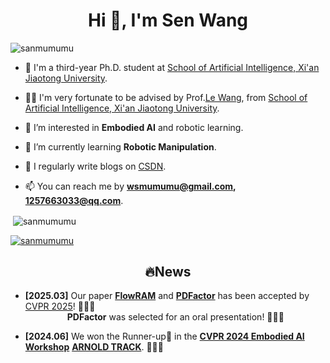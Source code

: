 <h1 align="center">Hi 👋, I'm Sen Wang</h1>

<p align="left"> <img src="https://komarev.com/ghpvc/?username=sanmumumu&label=Profile%20views&color=0e75b6&style=flat" alt="sanmumumu" /> </p>


- 🏫 I'm a third-year Ph.D. student at [School of Artificial Intelligence, Xi'an Jiaotong University](https://iair.xjtu.edu.cn/index.htm).

- 👨‍🏫 I'm very fortunate to be advised by Prof.[Le Wang](https://gr.xjtu.edu.cn/web/lewang), from [School of Artificial Intelligence, Xi'an Jiaotong University](https://iair.xjtu.edu.cn/index.htm).

- 🔭 I’m interested in **Embodied AI** and robotic learning.

- 🌱 I’m currently learning **Robotic Manipulation**.

- 📝 I regularly write blogs on [CSDN](https://blog.csdn.net/type=blog).

- 📫 You can reach me by **wsmumumu@gmail.com, 1257663033@qq.com**.



<p>&nbsp;<img align="center" src="https://github-readme-stats.vercel.app/api?username=sanmumumu&show_icons=true&locale=en" alt="sanmumumu" /></p>

<p align="left"> <a href="https://github.com/ryo-ma/github-profile-trophy"><img src="https://github-profile-trophy.vercel.app/?username=sanmumumu" alt="sanmumumu" /></a> </p>

<h2 align="center"> 🔥News</h2>

- **[2025.03]** Our paper **[FlowRAM](https://openaccess.thecvf.com/content/CVPR2025/papers/Wang_FlowRAM_Grounding_Flow_Matching_Policy_with_Region-Aware_Mamba_Framework_for_CVPR_2025_paper.pdf)** and **[PDFactor](https://openaccess.thecvf.com/content/CVPR2025/papers/Tian_PDFactor_Learning_Tri-Perspective_View_Policy_Diffusion_Field_for_Multi-Task_Robotic_CVPR_2025_paper.pdf)** has been accepted by [CVPR 2025](https://cvpr.thecvf.com/)! 🎉🎉🎉<br>
&nbsp;&nbsp;&nbsp;&nbsp;&nbsp;&nbsp;&nbsp;&nbsp;&nbsp;&nbsp;&nbsp;&nbsp;&nbsp;&nbsp;&nbsp;&nbsp; **PDFactor** was selected for an oral presentation! 🌟🌟🌟

- **[2024.06]** We won the Runner-up🥈 in the **[CVPR 2024 Embodied AI Workshop](https://embodied-ai.org/cvpr2024/)** **[ARNOLD TRACK](https://sites.google.com/view/arnoldchallenge/)**. 🎉🎉🎉
